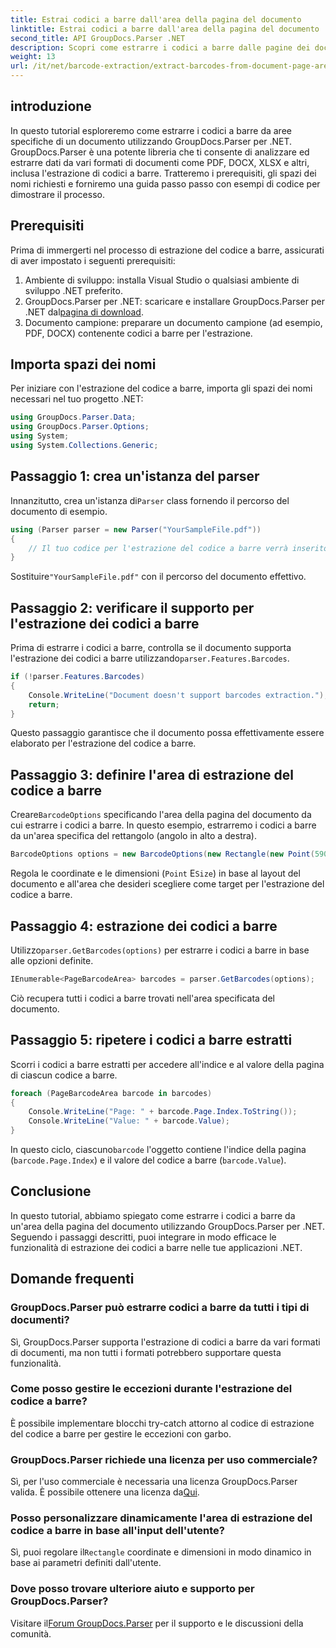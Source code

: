 ```yaml
---
title: Estrai codici a barre dall'area della pagina del documento
linktitle: Estrai codici a barre dall'area della pagina del documento
second_title: API GroupDocs.Parser .NET
description: Scopri come estrarre i codici a barre dalle pagine dei documenti utilizzando GroupDocs.Parser per .NET. Migliora le tue capacità di elaborazione dei documenti con questo tutorial passo passo.
weight: 13
url: /it/net/barcode-extraction/extract-barcodes-from-document-page-area/
---
```

## introduzione
In questo tutorial esploreremo come estrarre i codici a barre da aree specifiche di un documento utilizzando GroupDocs.Parser per .NET. GroupDocs.Parser è una potente libreria che ti consente di analizzare ed estrarre dati da vari formati di documenti come PDF, DOCX, XLSX e altri, inclusa l'estrazione di codici a barre. Tratteremo i prerequisiti, gli spazi dei nomi richiesti e forniremo una guida passo passo con esempi di codice per dimostrare il processo.
## Prerequisiti
Prima di immergerti nel processo di estrazione del codice a barre, assicurati di aver impostato i seguenti prerequisiti:
1. Ambiente di sviluppo: installa Visual Studio o qualsiasi ambiente di sviluppo .NET preferito.
2.  GroupDocs.Parser per .NET: scaricare e installare GroupDocs.Parser per .NET dal[pagina di download](https://releases.groupdocs.com/parser/net/).
3. Documento campione: preparare un documento campione (ad esempio, PDF, DOCX) contenente codici a barre per l'estrazione.

## Importa spazi dei nomi
Per iniziare con l'estrazione del codice a barre, importa gli spazi dei nomi necessari nel tuo progetto .NET:
```csharp
using GroupDocs.Parser.Data;
using GroupDocs.Parser.Options;
using System;
using System.Collections.Generic;
```
## Passaggio 1: crea un'istanza del parser
 Innanzitutto, crea un'istanza di`Parser` class fornendo il percorso del documento di esempio.
```csharp
using (Parser parser = new Parser("YourSampleFile.pdf"))
{
    // Il tuo codice per l'estrazione del codice a barre verrà inserito qui
}
```
 Sostituire`"YourSampleFile.pdf"` con il percorso del documento effettivo.
## Passaggio 2: verificare il supporto per l'estrazione dei codici a barre
 Prima di estrarre i codici a barre, controlla se il documento supporta l'estrazione dei codici a barre utilizzando`parser.Features.Barcodes`.
```csharp
if (!parser.Features.Barcodes)
{
    Console.WriteLine("Document doesn't support barcodes extraction.");
    return;
}
```
Questo passaggio garantisce che il documento possa effettivamente essere elaborato per l'estrazione del codice a barre.
## Passaggio 3: definire l'area di estrazione del codice a barre
 Creare`BarcodeOptions` specificando l'area della pagina del documento da cui estrarre i codici a barre. In questo esempio, estrarremo i codici a barre da un'area specifica del rettangolo (angolo in alto a destra).
```csharp
BarcodeOptions options = new BarcodeOptions(new Rectangle(new Point(590, 80), new Size(150, 150)));
```
Regola le coordinate e le dimensioni (`Point` E`Size`) in base al layout del documento e all'area che desideri scegliere come target per l'estrazione del codice a barre.
## Passaggio 4: estrazione dei codici a barre
 Utilizzo`parser.GetBarcodes(options)` per estrarre i codici a barre in base alle opzioni definite.
```csharp
IEnumerable<PageBarcodeArea> barcodes = parser.GetBarcodes(options);
```
Ciò recupera tutti i codici a barre trovati nell'area specificata del documento.
## Passaggio 5: ripetere i codici a barre estratti
Scorri i codici a barre estratti per accedere all'indice e al valore della pagina di ciascun codice a barre.
```csharp
foreach (PageBarcodeArea barcode in barcodes)
{
    Console.WriteLine("Page: " + barcode.Page.Index.ToString());
    Console.WriteLine("Value: " + barcode.Value);
}
```
 In questo ciclo, ciascuno`barcode` l'oggetto contiene l'indice della pagina (`barcode.Page.Index`) e il valore del codice a barre (`barcode.Value`).

## Conclusione
In questo tutorial, abbiamo spiegato come estrarre i codici a barre da un'area della pagina del documento utilizzando GroupDocs.Parser per .NET. Seguendo i passaggi descritti, puoi integrare in modo efficace le funzionalità di estrazione dei codici a barre nelle tue applicazioni .NET.

## Domande frequenti
### GroupDocs.Parser può estrarre codici a barre da tutti i tipi di documenti?
Sì, GroupDocs.Parser supporta l'estrazione di codici a barre da vari formati di documenti, ma non tutti i formati potrebbero supportare questa funzionalità.
### Come posso gestire le eccezioni durante l'estrazione del codice a barre?
È possibile implementare blocchi try-catch attorno al codice di estrazione del codice a barre per gestire le eccezioni con garbo.
### GroupDocs.Parser richiede una licenza per uso commerciale?
Sì, per l'uso commerciale è necessaria una licenza GroupDocs.Parser valida. È possibile ottenere una licenza da[Qui](https://purchase.groupdocs.com/buy).
### Posso personalizzare dinamicamente l'area di estrazione del codice a barre in base all'input dell'utente?
 Sì, puoi regolare il`Rectangle` coordinate e dimensioni in modo dinamico in base ai parametri definiti dall'utente.
### Dove posso trovare ulteriore aiuto e supporto per GroupDocs.Parser?
 Visitare il[Forum GroupDocs.Parser](https://forum.groupdocs.com/c/parser/17) per il supporto e le discussioni della comunità.
